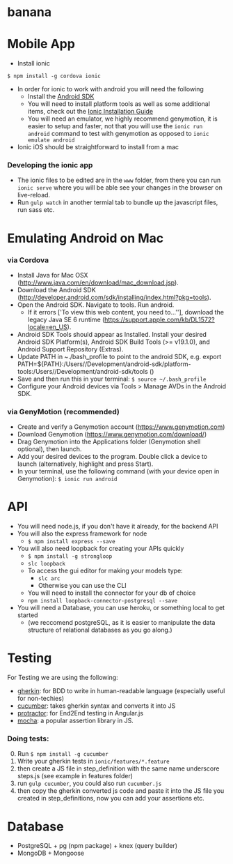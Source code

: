 # banana

# Mobile App
- Install ionic 
```{engine='bash'}
$ npm install -g cordova ionic
```

- In order for ionic to work with android you will need the following
	- Install the [Android SDK](http://developer.android.com/sdk/installing/index.html?pkg=tools)
	- You will need to install platform tools as well as some additional items, check out the [Ionic Installation Guide](http://ionicframework.com/docs/guide/installation.html)
	- You will need an emulator, we highly recommend genymotion, it is easier to setup and faster, not that you will use the ``` ionic run android ``` command to test with genymotion as opposed to ``` ionic emulate android ```
- Ionic iOS should be straightforward to install from a mac

### Developing the ionic app
- The ionic files to be edited are in the `www` folder, from there you can run `ionic serve` where you will be able see your changes in the browser on live-reload.
- Run `gulp watch` in another termial tab to bundle up the javascript files, run sass etc.


# Emulating Android on Mac

### via Cordova
- Install Java for Mac OSX (http://www.java.com/en/download/mac_download.jsp).
- Download the Android SDK (http://developer.android.com/sdk/installing/index.html?pkg=tools).
- Open the Android SDK. Navigate to tools. Run android. 
	- If it errors ['To view this web content, you need to...''], download the legacy Java SE 6 runtime (https://support.apple.com/kb/DL1572?locale=en_US).
- Android SDK Tools should appear as Installed. Install your desired Android SDK Platform(s), Android SDK Build Tools (>= v19.1.0), and Android Support Repository (Extras).
- Update PATH in ~./bash_profile to point to the android SDK, e.g. export PATH=${PATH}:/Users/<CohaesusEmployee>/Development/android-sdk/platform-tools:/Users/<CohaesusEmployee>/Development/android-sdk/tools ()
- Save and then run this in your terminal: ```$ source ~/.bash_profile``` 
- Configure your Android devices via Tools > Manage AVDs in the Android SDK. 

### via GenyMotion (recommended)
- Create and verify a Genymotion account (https://www.genymotion.com)
- Download Genymotion (https://www.genymotion.com/download/)
- Drag Genymotion into the Applications folder (Genymotion shell optional), then launch. 
- Add your desired devices to the program. Double click a device to launch (alternatively, highlight and press Start).
- In your terminal, use the following command (with your device open in Genymotion): ```$ ionic run android```


# API
- You will need node.js, if you don't have it already,  for the backend API
- You will also the express framework for node 
	- ``` $ npm install express --save ```
- You will also need loopback for creating your APIs quickly
	- ```$ npm install -g strongloop ```
	- ``` slc loopback ```
	- To access the gui editor for making your models type:
		- ``` slc arc ```
		- Otherwise you can use the CLI
	- You will need to install the connector for your db of choice 
	- ``` npm install loopback-connector-postgresql --save ```
- You will need a Database, you can use heroku, or something local to get started
	- (we reccomend postgreSQL, as it is easier to manipulate the data structure of relational databases as you go along.)



# Testing
For Testing we are using the following: 
- [gherkin](https://github.com/cucumber/cucumber/wiki/Gherkin): for BDD to write in human-readable language (especially useful for non-techies)
- [cucumber](https://github.com/cucumber/cucumber-js): takes gherkin syntax and converts it into JS
- [protractor](http://www.protractortest.org/#/): for End2End testing in Angular.js
- [mocha](https://www.npmjs.com/package/mocha): a popular assertion library in JS.

### Doing tests:
0. Run `$ npm install -g cucumber `
1. Write your gherkin tests in `ionic/features/*.feature`
2. then create a JS file in step_definition with the same name underscore steps.js (see example in features folder)
3. run `gulp cucumber`, you could also run `cucumber.js`
4. then copy the gherkin converted js code and paste it into the JS file you created in step_definitions, now you can add your assertions etc.

# Database
- PostgreSQL + pg (npm package) + knex (query builder)
- MongoDB + Mongoose
